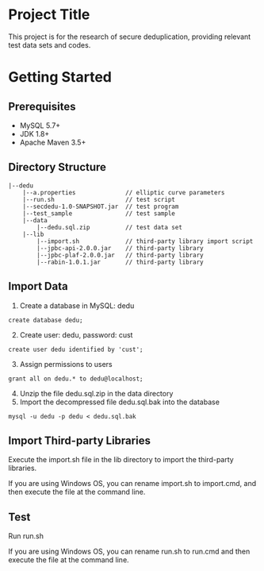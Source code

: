 # Project Title
This project is for the research of secure deduplication, providing relevant test data sets and codes.

# Getting Started
## Prerequisites
* MySQL 5.7+
* JDK 1.8+
* Apache Maven 3.5+

## Directory Structure
```
|--dedu
    |--a.properties              // elliptic curve parameters
    |--run.sh                    // test script
    |--secdedu-1.0-SNAPSHOT.jar  // test program
    |--test_sample               // test sample
    |--data
        |--dedu.sql.zip          // test data set
    |--lib
        |--import.sh             // third-party library import script
        |--jpbc-api-2.0.0.jar    // third-party library
        |--jpbc-plaf-2.0.0.jar   // third-party library
        |--rabin-1.0.1.jar       // third-party library
```

## Import Data
1. Create a database in MySQL: dedu
```
create database dedu;
```
2. Create user: dedu, password: cust
```
create user dedu identified by 'cust';
```
3. Assign permissions to users
```
grant all on dedu.* to dedu@localhost;
```
4. Unzip the file dedu.sql.zip in the data directory
5. Import the decompressed file dedu.sql.bak into the database
```
mysql -u dedu -p dedu < dedu.sql.bak
```

## Import Third-party Libraries
Execute the import.sh file in the lib directory to import the third-party libraries.

If you are using Windows OS, you can rename import.sh to import.cmd, and then execute the file at the command line.

## Test
Run run.sh

If you are using Windows OS, you can rename run.sh to run.cmd and then execute the file at the command line.